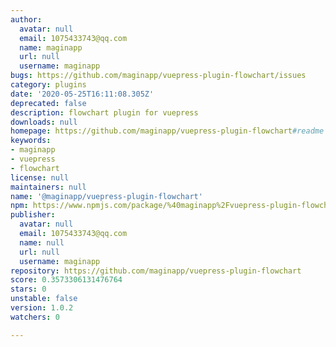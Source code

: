 ```yaml
---
author:
  avatar: null
  email: 1075433743@qq.com
  name: maginapp
  url: null
  username: maginapp
bugs: https://github.com/maginapp/vuepress-plugin-flowchart/issues
category: plugins
date: '2020-05-25T16:11:08.305Z'
deprecated: false
description: flowchart plugin for vuepress
downloads: null
homepage: https://github.com/maginapp/vuepress-plugin-flowchart#readme
keywords:
- maginapp
- vuepress
- flowchart
license: null
maintainers: null
name: '@maginapp/vuepress-plugin-flowchart'
npm: https://www.npmjs.com/package/%40maginapp%2Fvuepress-plugin-flowchart
publisher:
  avatar: null
  email: 1075433743@qq.com
  name: null
  url: null
  username: maginapp
repository: https://github.com/maginapp/vuepress-plugin-flowchart
score: 0.3573306131476764
stars: 0
unstable: false
version: 1.0.2
watchers: 0

---
```


